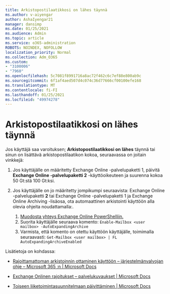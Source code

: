 ```yaml
---
title: Arkistopostilaatikkosi on lähes täynnä
ms.author: v-aiyengar
author: AshaIyengar21
manager: dansimp
ms.date: 01/25/2021
ms.audience: Admin
ms.topic: article
ms.service: o365-administration
ROBOTS: NOINDEX, NOFOLLOW
localization_priority: Normal
ms.collection: Adm_O365
ms.custom:
- "3100006"
- "7960"
ms.openlocfilehash: 5c7081f8991716a8ac72f462c6c7ef88e800ab9c
ms.sourcegitcommit: 6f1af4aed507d4c074c36d77666cf00100efe168
ms.translationtype: MT
ms.contentlocale: fi-FI
ms.lasthandoff: 01/25/2021
ms.locfileid: "49974278"
---
```

# <a name="your-archive-mailbox-is-almost-full"></a>Arkistopostilaatikkosi on lähes täynnä

Jos käyttäjä saa varoituksen; **Arkistopostilaatikkosi on lähes** täynnä tai sinun on lisättävä arkistopostilaatikon kokoa, seuraavassa on joitain vinkkejä:

1. Jos käyttäjälle on määritetty Exchange Online -palvelupaketti 1, päivitä **Exchange Online -palvelupaketti 2** -käyttöoikeuteen ja suurenna kokoa 50 Gt:stä 100 Gt:ksi.
1. Jos käyttäjälle on jo määritetty jompikumpi seuraavista: Exchange Online -palvelupaketti **2** tai Exchange Online -palvelupaketti 1 ja Exchange Online Archiving -lisäosa, ota automaattinen arkistointi käyttöön alla olevia ohjeita noudattamalla:.
 
    1. [Muodosta yhteys Exchange Online PowerShelliin.](https://docs.microsoft.com/powershell/exchange/connect-to-exchange-online-powershell?view=exchange-ps&preserve-view=true)
    2. Suorita käyttäjälle seuraava komento:  `Enable-Mailbox <user mailbox> -AutoExpandingArchive`
    1. Varmista, että komento on otettu käyttöön käyttäjälle, toimimalla seuraavasti:  `Get-Mailbox <user mailbox> | FL AutoExpandingArchiveEnabled`

Lisätietoja on kohdassa:

- [ Rajoittamattoman arkistoinnin ottaminen käyttöön – järjestelmänvalvojan ohje – Microsoft 365 :n | Microsoft Docs](https://docs.microsoft.com/microsoft-365/compliance/enable-unlimited-archiving?view=o365-worldwide&preserve-view=true)

- [Exchange Onlinen rajoitukset – palvelukuvaukset | Microsoft Docs](https://docs.microsoft.com/office365/servicedescriptions/exchange-online-service-description/exchange-online-limits?redirectedfrom=MSDN#storage-limits-across-standalone-plans)

- [Toiseen liiketoimintasuunnitelmaan päivittäminen | Microsoft Docs](https://docs.microsoft.com/microsoft-365/commerce/subscriptions/upgrade-to-different-plan?view=o365-worldwide&preserve-view=true)

